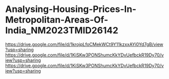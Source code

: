 # Analysing-Housing-Prices-In-Metropolitan-Areas-Of-India_NM2023TMID26142
https://drive.google.com/file/d/1krojpLfoCMekWCt9Y11kzxxAYi0Yd7gB/view?usp=sharing
https://drive.google.com/file/d/1KiSKw3PONShumcKkYDvUefbckR19Dy70/view?usp=sharing
https://drive.google.com/file/d/1KiSKw3PONShumcKkYDvUefbckR19Dy70/view?usp=sharing
